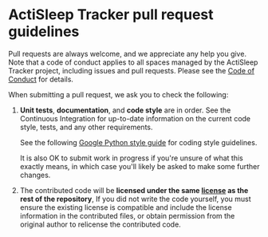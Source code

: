 # ActiSleep Tracker pull request guidelines

Pull requests are always welcome, and we appreciate any help you give. Note that a code of conduct applies to all spaces managed by the ActiSleep Tracker project, including issues and pull requests. Please see the [Code of Conduct](CODE_OF_CONDUCT.md) for details.

When submitting a pull request, we ask you to check the following:

1. **Unit tests**, **documentation**, and **code style** are in order.
   See the Continuous Integration for up-to-date information on the current code style, tests, and any other requirements.

   See the following [Google Python style guide](https://google.github.io/styleguide/pyguide.html#3164-guidelines-derived-from-guidos-recommendations) for coding style guidelines.

   It is also OK to submit work in progress if you're unsure of what this exactly means, in which case you'll likely be asked to make some further changes.

2. The contributed code will be **licensed under the same [license](LICENSE) as the rest of the repository**, If you did not write the code yourself, you must ensure the existing license is compatible and include the license information in the contributed files, or obtain permission from the original author to relicense the contributed code.
